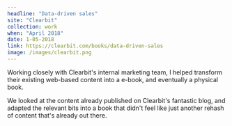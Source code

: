 ```yaml
---
headline: "Data-driven sales"
site: "Clearbit"
collection: work
when: "April 2018"
date: 1-05-2018
link: https://clearbit.com/books/data-driven-sales
image: /images/clearbit.png
---
```

Working closely with Clearbit's internal marketing team, I helped transform their existing web-based content into a e-book, and eventually a physical book.

We looked at the content already published on Clearbit's fantastic blog, and adapted the relevant bits into a book that didn't feel like just another rehash of content that's already out there.